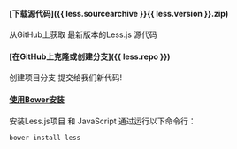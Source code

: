 #### [下载源代码]({{ less.sourcearchive }}{{ less.version }}.zip)

从GitHub上获取 最新版本的Less.js 源代码

#### [在GitHub上克隆或创建分支]({{ less.repo }})

创建项目分支 提交给我们新代码!


#### [使用Bower安装](http://bower.io)

安装Less.js项目 和 JavaScript 通过运行以下命令行：

```bash
bower install less
```